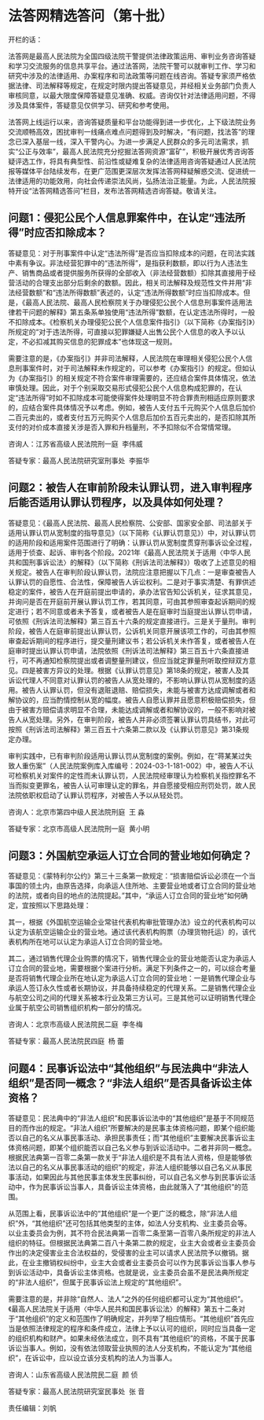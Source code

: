 # 法答网精选答问（第十批）

开栏的话：


法答网是最高人民法院为全国四级法院干警提供法律政策运用、审判业务咨询答疑和学习交流服务的信息共享平台。通过法答网，法院干警可以就审判工作、学习和研究中涉及的法律适用、办案程序和司法政策等问题在线咨询。答疑专家须严格依据法律、司法解释等规定，在规定时限内提出答疑意见，并经相关业务部门负责人审核同意，以最大限度保障答疑意见准确、权威。咨询仅针对法律适用问题，不得涉及具体案件，答疑意见仅供学习、研究和参考使用。


法答网上线运行以来，咨询答疑质量和平台功能得到进一步优化，上下级法院业务交流顺畅高效，困扰审判一线痛点难点问题得到及时解决，“有问题，找法答”的理念已深入基层一线，深入干警内心。为进一步满足人民群众的多元司法需求，抓实“公正与效率”，最高人民法院充分挖掘法答网资源“富矿”，积极开展优秀咨询答疑评选工作，将具有典型性、前沿性或疑难复杂的法律适用咨询答疑通过人民法院报等媒体平台陆续发布，在更广范围更深层次发挥法答网释疑解惑交流、促进统一法律适用的功能效用，向社会传递崇法风尚，弘扬法治正能量。为此，人民法院报特开设“法答网精选答问”栏目，发布法答网精选咨询答疑。敬请关注。


## 问题1：侵犯公民个人信息罪案件中，在认定“违法所得”时应否扣除成本？


答疑意见：对于刑事案件中认定“违法所得”是否应当扣除成本的问题，在司法实践中素有争议。非法经营犯罪中的“违法所得”，是指获利数额，即以行为人违法生产、销售商品或者提供服务所获得的全部收入（非法经营数额）扣除其直接用于经营活动的合理支出部分后剩余的数额。因此，相关司法解释及规范性文件并用“非法经营数额”和“违法所得数额”表述的，认定“违法所得数额”时应当扣除成本。但是，《最高人民法院、最高人民检察院关于办理侵犯公民个人信息刑事案件适用法律若干问题的解释》第五条系单独使用“违法所得”数额，在认定违法所得时，一般不扣除成本。《检察机关办理侵犯公民个人信息案件指引》（以下简称《办案指引》）所规定的“对于违法所得，可直接以犯罪嫌疑人出售公民个人信息的收入予以认定，不必扣减其购买信息的犯罪成本”也体现这一规则。


需要注意的是，《办案指引》并非司法解释，人民法院在审理相关侵犯公民个人信息刑事案件时，对于司法解释未作规定的，可以参考《办案指引》的规定。但如认为《办案指引》的相关规定不符合案件审理需要的，还应结合案件具体情况，依法审慎处理。因此，对于个别采取交易形式侵犯公民个人信息构成犯罪的，在认定“违法所得”时如不扣除成本可能使得案件处理明显不符合罪责刑相适应原则要求的，应结合案件具体情况予以考虑。例如，被告人支付五千元购买个人信息后加价二百元卖出的，或者支付五万元购买个人信息后加价五百元卖出的，是否扣除其所支付的对价成本直接关涉是否入罪和升档量刑，不予扣除似不合常情常理。


咨询人：江苏省高级人民法院刑一庭  李伟威


答疑专家：最高人民法院研究室刑事处  李振华


## 问题2：被告人在审前阶段未认罪认罚，进入审判程序后能否适用认罪认罚程序，以及具体如何处理？


答疑意见：《最高人民法院、最高人民检察院、公安部、国家安全部、司法部关于适用认罪认罚从宽制度的指导意见》（以下简称《认罪认罚意见》）中，对认罪认罚的适用阶段和适用案件范围进行了明确：认罪认罚从宽制度贯穿刑事诉讼全过程，适用于侦查、起诉、审判各个阶段。2021年《最高人民法院关于适用〈中华人民共和国刑事诉讼法〉的解释》（以下简称《刑诉法司法解释》）吸收了上述意见的相关规定。被告人在审判阶段认罪认罚，法院应注意把握以下几点：一是审查被告人认罪认罚的自愿性、合法性，保障被告人诉讼权利。二是对于事实清楚、有罪供述稳定的案件，被告人在开庭前提出申请的，承办法官告知公诉机关，征求其意见，并询问是否在开庭前开展认罪认罚工作，若其同意，可由其参照审查起诉期间的规定进行；若不同意或者未予答复，或者被告人是在庭审时当庭提出认罪认罚申请，可依照《刑诉法司法解释》第三百五十六条的规定直接进行。三是关于量刑。审判阶段，被告人在庭审前提出认罪认罚，公诉机关同意开展该项工作的，可由其参照审查起诉期间的程序进行，提交量刑建议书；若公诉机关未作答复，或者被告人在庭审时提出认罪认罚申请，法院依照《刑诉法司法解释》第三百五十六条直接进行，可不再通知检察院提出或者调整量刑建议，但应当就定罪量刑听取控辩双方意见。四是被害方异议的处理。根据《认罪认罚意见》第18条的规定，被害人及其诉讼代理人不同意对认罪认罚的被告人从宽处理的，不影响认罪认罚从宽制度的适用。被告人认罪认罚，但没有退赃退赔、赔偿损失，未能与被害方达成调解或者和解协议的，应当酌情控制从宽的幅度。被告人自愿认罪并且愿意积极赔偿损失，但由于被害方赔偿请求明显不合理，未能达成调解或者和解协议的，一般不影响对被告人从宽处理。另外，在审判阶段，被告人并非必须签署认罪认罚具结书，对此可按照《刑诉法司法解释》第三百五十六条第二款以及《认罪认罚意见》第31条规定办理。


审判实践中，已有审判阶段适用认罪认罚从宽制度的案例。例如，在“蒋某某过失致人重伤案”（人民法院案例库入库编号：2024-03-1-181-002）中，被告人不认可检察机关对案件的定性而未认罪认罚，人民法院经审理认为检察机关指控罪名不当而拟变更罪名，被告人认可审理认定的罪名，并自愿接受相应刑罚处罚，故人民法院依职权启动了认罪认罚程序，对被告人予以从轻处罚。


咨询人：北京市第四中级人民法院刑庭  王 淼


答疑专家：北京市高级人民法院刑一庭  黄小明


## 问题3：外国航空承运人订立合同的营业地如何确定？


答疑意见：《蒙特利尔公约》第三十三条第一款规定：“损害赔偿诉讼必须在一个当事国的领土内，由原告选择，向承运人住所地、主要营业地或者订立合同的营业地的法院，或者向目的地点的法院提起。”其中，“承运人订立合同的营业地”如何确定，宜按照以下思路处理：


其一，根据《外国航空运输企业常驻代表机构审批管理办法》设立的代表机构可以认定为该航空运输企业的营业地。通过该代表机构购票（办理货物托运）的，该代表机构所在地可以认定为承运人订立合同的营业地。


其二，通过销售代理企业购票的情况下，销售代理企业的营业地能否认定为承运人订立合同的营业地，需要根据个案进行分析。满足下列条件之一的，可以综合考量是否将销售代理企业所在地认定为承运人订立合同的营业地：一是销售代理企业与承运人签订永久性或者长期协议，并具备持续稳定的代理关系。二是销售代理企业与航空公司之间的代理关系被本行业及第三方认可。三是其他可以证明销售代理企业属于航空公司销售组织机构一部分的情况。


咨询人：北京市高级人民法院民二庭  李冬梅


答疑专家：最高人民法院民四庭  杨 蕾


## 问题4：民事诉讼法中“其他组织”与民法典中“非法人组织”是否同一概念？“非法人组织”是否具备诉讼主体资格？


答疑意见：民法典中的“非法人组织”和民事诉讼法中的“其他组织”是基于不同规范目的而作出的规定。“非法人组织”所要解决的是民事主体资格问题，即某个组织能否以自己的名义从事民事活动、承担民事责任；而“其他组织”主要解决民事诉讼主体资格问题，即某个组织能否以自己名义参与到诉讼活动中。二者并非同一概念。根据民法典第一百零二条第一款关于“非法人组织是不具有法人资格，但是能够依法以自己的名义从事民事活动的组织”的规定，非法人组织能够以自己名义从事民事活动，如果因此与其他民事主体发生民事纠纷，可以自己名义参与到民事诉讼活动中，作为民事诉讼当事人，具备诉讼主体资格，由此就落入了“其他组织”的范围。


从范围上看，民事诉讼法中的“其他组织”是一个更广泛的概念，除“非法人组织”外，“其他组织”还可包括其他类型的主体，如法人分支机构、业主委员会等。以业主委员会为例，其不符合民法典第一百零二条至第一百零八条所规定的非法人组织的特征。但根据民法典第二百八十条第二款的规定，业主大会或者业主委员会作出的决定侵害业主合法权益的，受侵害的业主可以请求人民法院予以撤销。据此，在业主撤销权纠纷中，业主大会或者业主委员会可以作为民事诉讼当事人参与到诉讼活动中，具备诉讼主体资格。也就是说，业主委员会虽不是民法典所规定的“非法人组织”，但属于民事诉讼法上规定的“其他组织”。


需要注意的是，并非除“自然人、法人”之外的任何组织都可认定为“其他组织”。《最高人民法院关于适用〈中华人民共和国民事诉讼法〉的解释》第五十二条对于“其他组织”的定义和范围作了明确规定，并列举了相应情形。“其他组织”首先应当是依照法律规定的程序和条件成立，法律上予以认可的组织，同时应当具备一定的组织机构和财产。如果未经依法成立，则不具有“其他组织”的资格，不属于民事诉讼当事人。例如，没有依法领取营业执照的法人分支机构，不能认定为“其他组织”，在诉讼中，应以设立该分支机构的法人为当事人。


咨询人：山东省高级人民法院民二庭  颜 侦


答疑专家：最高人民法院研究室民事处  张 音


责任编辑：刘帆
